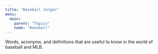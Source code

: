 ```yaml
---
title: "Baseball Jargon"
menu:
  main:
    parent: "Topics"
    name: "Baseball"
---
```

Words, acronyms, and definitions that are useful to know in the world of baseball and MLB.
